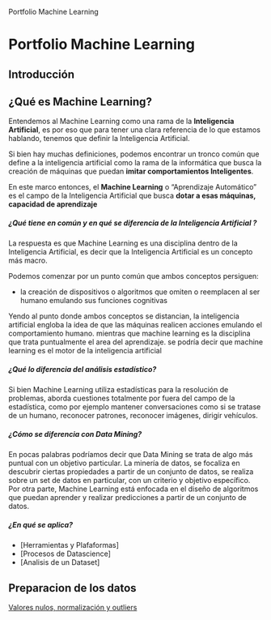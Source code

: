 
Portfolio Machine Learning

# Portfolio Machine Learning

## Introducción

## ¿Qué es Machine Learning?

Entendemos al Machine Learning como una rama de la **Inteligencia Artificial**, es por eso que para tener una clara referencia de lo que estamos hablando, tenemos que definir la Inteligencia Artificial.

Si bien hay muchas definiciones, podemos encontrar un tronco común que define a la inteligencia artificial como la rama de la informática que busca la creación de máquinas que puedan **imitar comportamientos Inteligentes**.

En este marco entonces, el **Machine Learning** o “Aprendizaje Automático” es el campo de la Inteligencia Artificial que busca **dotar a esas máquinas, capacidad de aprendizaje**

##### ¿Qué tiene en común y en qué se diferencia de la Inteligencia Artificial ?
 La respuesta es que Machine Learning es una disciplina dentro de la Inteligencia Artificial, es decir que la Inteligencia Artificial es un concepto más macro.

 Podemos comenzar por un punto común que ambos conceptos persiguen:
 - la creación de dispositivos o algoritmos que omiten o reemplacen al ser humano emulando sus funciones cognitivas
 
Yendo al punto donde ambos conceptos se distancian, la inteligencia artificial engloba la idea de que las máquinas realicen acciones emulando el comportamiento humano. mientras que machine learning es la disciplina que trata puntualmente el area del aprendizaje. se podría decir que machine learning es el motor de la inteligencia artificial

##### ¿Qué lo diferencia del análisis estadístico?
Si bien Machine Learning utiliza estadísticas para la resolución de problemas, aborda cuestiones totalmente por fuera del campo de la estadística, como por ejemplo mantener conversaciones como si se tratase de un humano, reconocer patrones, reconocer imágenes, dirigir vehículos.

##### ¿Cómo se diferencia con Data Mining?
En pocas palabras podríamos decir que Data Mining se trata de algo más puntual con un objetivo particular.
La minería de datos, se focaliza en descubrir ciertas propiedades a partir de un conjunto de datos, se realiza sobre un set de datos en particular, con un criterio y objetivo específico. Por otra parte, Machine Learning está enfocada en el diseño de algoritmos que puedan aprender y realizar predicciones a partir de un conjunto de datos.

##### ¿En qué se aplica?





 - [Herramientas y Plafaformas]
 - [Procesos de Datascience]
 - [Analisis de un Dataset]


## Preparacion de los datos

 [Valores nulos, normalización y outliers](https://github.com/nico6017/MachineLearning/blob/master/PRACTICOS%20DOMICILIARIOS%20%20UT02.pdf)








